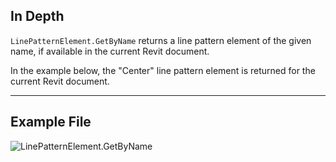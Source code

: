 ## In Depth
`LinePatternElement.GetByName` returns a line pattern element of the given name, if available in the current Revit document.

In the example below, the "Center" line pattern element is returned for the current Revit document.
___
## Example File

![LinePatternElement.GetByName](./Revit.Elements.LinePatternElement.GetByName_img.jpg)
